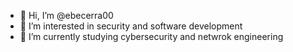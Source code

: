 - 👋 Hi, I’m @ebecerra00
- 👀 I’m interested in security and software development
- 🌱 I’m currently studying cybersecurity and netwrok engineering

<!---
ebecerra00/ebecerra00 is a ✨ special ✨ repository because its `README.md` (this file) appears on your GitHub profile.
You can click the Preview link to take a look at your changes.
--->
